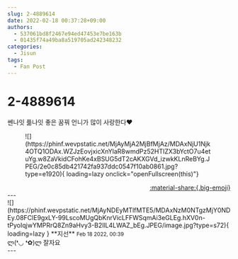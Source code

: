 ```yaml
---
slug: 2-4889614
date: 2022-02-18 00:37:28+09:00
authors:
  - 537061bd8f2467e94ed47453e7be163b
  - 01435f74a49ba8a519705ad242348232
categories:
  - Jisun
tags:
  - Fan Post
---
```


# 2-4889614

<div class="post-container" markdown="1">
<div class="content-container md-sidebar__scrollwrap" markdown="1">

쎈나잇 픎나잇 좋은 꿈꿔 언니가 많이 사랑한다❤️
<figure markdown="1">
![](https://phinf.wevpstatic.net/MjAyMjA2MjBfMjAz/MDAxNjU1Njk4OTQ1ODAx.WZJzEovjxicXnYlaR8wmdPz52HTIZX3bYctO7u4etuYg.w8ZaVkidCFohKe4xBSUG5dT2cAKXGVd_izwkKLnReBYg.JPEG/2e0c85db421742fa937ddc0547f10ab0861.jpg?type=e1920){ loading=lazy onclick="openFullscreen(this)"}
</figure>


</div>
</div>

<div style="text-align: right;" markdown="1">
<a href="https://weverse.io/fromis9/fanpost/2-4889614" style="text-align: right;">:material-share:{.big-emoji}</a>
</div>
---

<div class="comments-container md-sidebar__scrollwrap" markdown="1">
<div class="comment" markdown="1">
<div class='id-container' markdown="1">
![](https://phinf.wevpstatic.net/MjAyNDEyMTlfMTE5/MDAxNzM0NTgzMjY0NDEy.08FClE9gxLY-99LscoMUgQbKnrVicLFFWSqmAi3eGLEg.hXV0n-tPyoIqjwYMPRrQ8Zn9aHvy3-B2llL4LWAZ_bEg.JPEG/image.jpg?type=s72){ loading=lazy }
**<span class="artist">지선</span>** <small>Feb 18 2022, 00:39</small><br>
</div>
<div class='comment-body' markdown="1">
ლ(❛◡ ❛✿)ლ 잘자요
</div>
</div>
</div>
---

